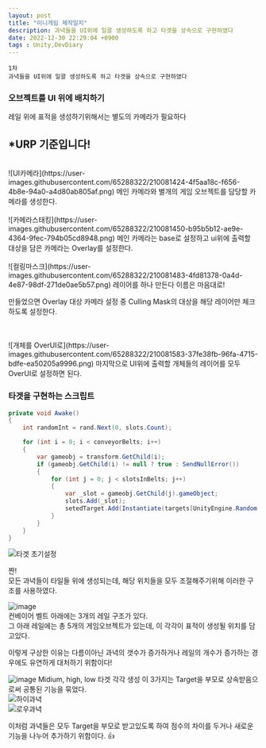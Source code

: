 ```yaml
---
layout: post
title: "미니게임 제작일지"
description: 과녁들을 UI위에 일괄 생성하도록 하고 타겟을 상속으로 구현하였다
date: 2022-12-30 22:29:04 +0900
tags : Unity,DevDiary
---
```

```
1차
과녁들을 UI위에 일괄 생성하도록 하고 타겟을 상속으로 구현하였다
```

### 오브젝트를 UI 위에 배치하기  

레일 위에 표적을 생성하기위해서는 별도의 카메라가 필요하다  
## *URP 기준입니다!  

<br>
![UI카메라](https://user-images.githubusercontent.com/65288322/210081424-4f5aa18c-f656-4b8e-94a0-a4d80ab805af.png)  
메인 카메라와 별개의 게임 오브젝트를 담당할 카메라를 생성한다.  
<br>

<br>
![카메라스태킹](https://user-images.githubusercontent.com/65288322/210081450-b95b5b12-ae9e-4364-9fec-794b05cd8948.png)  
메인 카메라는 base로 설정하고 ui위에 출력할 대상을 담은 카메라는 Overlay를 설정한다.  

<br>
<br>
![컬링마스크](https://user-images.githubusercontent.com/65288322/210081483-4fd81378-0a4d-4e87-98df-271de0ae5b57.png)  
레이어를 하나 만든다 이름은 마음대로!  

만들었으면 Overlay 대상 카메라 설정 중 Culling Mask의 대상을 해당 레이어만 체크하도록 설정한다.  

<br>
<br>
![개체를 OverUI로](https://user-images.githubusercontent.com/65288322/210081583-37fe38fb-96fa-4715-bdfe-ea50205a9996.png)  
마지막으로 UI위에 출력할 개체들의 레이어를 모두 OverUI로 설정하면 된다.
<br>

### 타겟을 구현하는 스크립트  
```cs
private void Awake()
{
    int randomInt = rand.Next(0, slots.Count);

    for (int i = 0; i < conveyorBelts; i++)
    {
        var gameobj = transform.GetChild(i);
        if (gameobj.GetChild(i) != null ? true : SendNullError())
        {
            for (int j = 0; j < slotsInBelts; j++)
            {
                var _slot = gameobj.GetChild(j).gameObject;
                slots.Add(_slot);
                setedTarget.Add(Instantiate(targets[UnityEngine.Random.Range(0, targets.Length - 1)], _slot.transform));
            }
        }
    }
}

```
![타겟 초기설정](https://user-images.githubusercontent.com/65288322/210076836-966fea6f-d6c8-491a-9d39-31cb84c67a92.gif)  

짠!  
모든 과녁들이 타일들 위에 생성되는데, 해당 위치들을 모두 조절해주기위해 이러한 구조를 사용하였다.  

![image](https://user-images.githubusercontent.com/65288322/210076985-7cbd88e8-7270-482b-93a6-981acaf0ca80.png)  
컨베이어 벨트 아래에는 3개의 레일 구조가 있다.  
그 아래 레일에는 총 5개의 게임오브젝트가 있는데, 이 각각이 표적이 생성될 위치를 담고있다.  

이렇게 구상한 이유는 다름이아닌 과녁의 갯수가 증가하거나 레일의 개수가 증가하는 경우에도 유연하게 대처하기 위함이다!  


![image](https://user-images.githubusercontent.com/65288322/210076429-f60caec3-d651-4867-988a-e5211c42d8f4.png)
Midium, high, low 타겟 각각 생성
이 3가지는 Target을 부모로 상속받음으로써 공통된 기능을 묶었다.  
![하이과녁](https://user-images.githubusercontent.com/65288322/210077457-589af4a1-0a74-43b5-91d6-e831216e36e3.png)  
![로우과녁](https://user-images.githubusercontent.com/65288322/210077527-eac71462-62ca-47b7-815f-b78a5b60ee5a.png)  

이처럼 과녁들은 모두 Target을 부모로 받고있도록 하여 점수의 차이를 두거나 새로운 기능을 나누어 추가하기 위함이다. :thumbsup:  
<br>  
<br>

